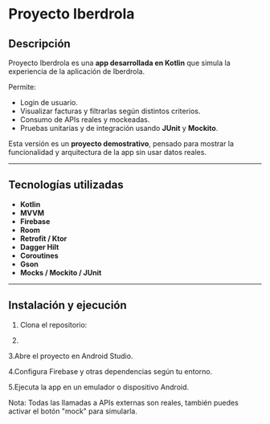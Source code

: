 # Proyecto Iberdrola


## Descripción
Proyecto Iberdrola es una **app desarrollada en Kotlin** que simula la experiencia de la aplicación de Iberdrola.  

Permite:  
- Login de usuario.  
- Visualizar facturas y filtrarlas según distintos criterios.  
- Consumo de APIs reales y mockeadas.  
- Pruebas unitarias y de integración usando **JUnit** y **Mockito**.  

Esta versión es un **proyecto demostrativo**, pensado para mostrar la funcionalidad y arquitectura de la app sin usar datos reales.

---

## Tecnologías utilizadas
- **Kotlin**  
- **MVVM**  
- **Firebase**  
- **Room**  
- **Retrofit / Ktor**  
- **Dagger Hilt**  
- **Coroutines**  
- **Gson**  
- **Mocks / Mockito / JUnit**  

---

## Instalación y ejecución
1. Clona el repositorio:
2. ```bash git clone https://github.com/FranCampano/Proyecto_Iberdrola.git

3.Abre el proyecto en Android Studio.

4.Configura Firebase y otras dependencias según tu entorno.

5.Ejecuta la app en un emulador o dispositivo Android.

Nota: Todas las llamadas a APIs externas son reales, también puedes activar el botón "mock" para simularla.

